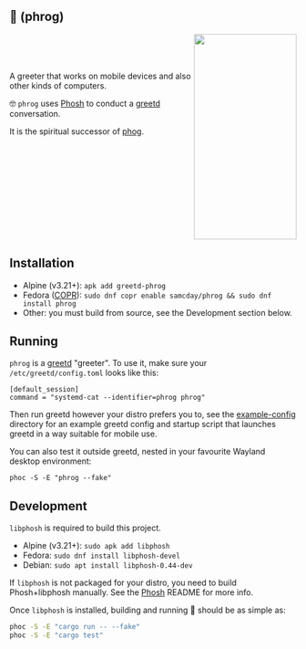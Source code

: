 ## 🐸 (phrog)

<img align="right" width="180" height="360" src="https://github.com/samcday/phrog/releases/download/0.43.0/demo.webp">

<br />
<br />
<br />

A greeter that works on mobile devices and also other kinds of computers.
 
🤓 `phrog` uses [Phosh][] to conduct a [greetd][] conversation.

It is the spiritual successor of [phog][].

<br clear="right"/>

## Installation

* Alpine (v3.21+): `apk add greetd-phrog`
* Fedora ([COPR][]): `sudo dnf copr enable samcday/phrog && sudo dnf install phrog`
* Other: you must build from source, see the Development section below.

## Running

`phrog` is a [greetd][] "greeter". To use it, make sure your `/etc/greetd/config.toml` looks like this:

```
[default_session]
command = "systemd-cat --identifier=phrog phrog"
```

Then run greetd however your distro prefers you to, see the
[example-config](./example-config) directory for an example greetd config and
startup script that launches greetd in a way suitable for mobile use.

You can also test it outside greetd, nested in your favourite Wayland desktop environment:

```
phoc -S -E "phrog --fake"
```

## Development

`libphosh` is required to build this project.

* Alpine (v3.21+): `sudo apk add libphosh`
* Fedora: `sudo dnf install libphosh-devel`
* Debian: `sudo apt install libphosh-0.44-dev`

If `libphosh` is not packaged for your distro, you need to build Phosh+libphosh manually. See the [Phosh][] README for more info.

Once `libphosh` is installed, building and running 🐸 should be as simple as:

```sh
phoc -S -E "cargo run -- --fake"
phoc -S -E "cargo test"
```

[phog]: https://gitlab.com/mobian1/phog
[Phosh]: https://gitlab.gnome.org/World/Phosh/phosh
[greetd]: https://sr.ht/~kennylevinsen/greetd/
[COPR]: https://copr.fedorainfracloud.org/coprs/samcday/phrog/
